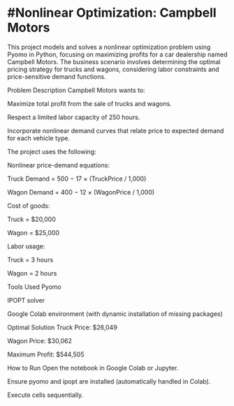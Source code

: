 # #Nonlinear Optimization: Campbell Motors

This project models and solves a nonlinear optimization problem using Pyomo in Python, focusing on maximizing profits for a car dealership named Campbell Motors. The business scenario involves determining the optimal pricing strategy for trucks and wagons, considering labor constraints and price-sensitive demand functions.

Problem Description
Campbell Motors wants to:

Maximize total profit from the sale of trucks and wagons.

Respect a limited labor capacity of 250 hours.

Incorporate nonlinear demand curves that relate price to expected demand for each vehicle type.

The project uses the following:

Nonlinear price-demand equations:

Truck Demand = 500 − 17 × (TruckPrice / 1,000)

Wagon Demand = 400 − 12 × (WagonPrice / 1,000)

Cost of goods:

Truck = $20,000

Wagon = $25,000

Labor usage:

Truck = 3 hours

Wagon = 2 hours

Tools Used
Pyomo

IPOPT solver

Google Colab environment (with dynamic installation of missing packages)

Optimal Solution
Truck Price: $26,049

Wagon Price: $30,062

Maximum Profit: $544,505

How to Run
Open the notebook in Google Colab or Jupyter.

Ensure pyomo and ipopt are installed (automatically handled in Colab).

Execute cells sequentially.

